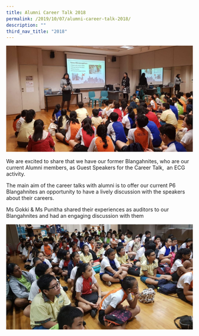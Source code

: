 ```yaml
---
title: Alumni Career Talk 2018
permalink: /2019/10/07/alumni-career-talk-2018/
description: ""
third_nav_title: "2018"
---
```

<img src="/images/Capture-1024x580.jpg">
<p>We are excited to share that&nbsp;we have our former Blangahnites, who are our current Alumni members, as Guest Speakers for the Career Talk,&nbsp; an ECG activity.</p>
<p>The main aim of the career talks&nbsp;with&nbsp;alumni&nbsp;is to&nbsp;offer our current P6 Blangahnites an opportunity to have a lively discussion with the speakers about&nbsp;their&nbsp;careers.</p>
<p>Ms Gokki &amp; Ms Punitha shared their experiences as auditors to our Blangahnites and had an engaging discussion with them</p>
<img src="/images/Capture-1-1024x577.jpg">
